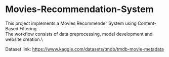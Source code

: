 # Movies-Recommendation-System
This project implements a Movies Recommender System using Content-Based Filtering.\
The workflow consists of data preprocessing, model development and website creation.\

Dataset link: https://www.kaggle.com/datasets/tmdb/tmdb-movie-metadata
